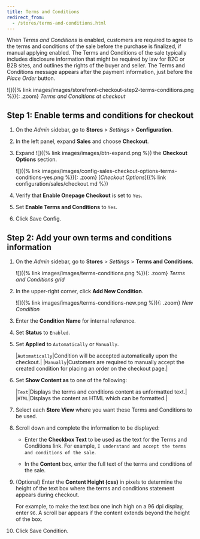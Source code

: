 ```yaml
---
title: Terms and Conditions
redirect_from:
  - /stores/terms-and-conditions.html
---
```


When _Terms and Conditions_ is enabled, customers are required to agree to the terms and conditions of the sale before the purchase is finalized, if manual applying enabled. The Terms and Conditions of the sale typically includes disclosure information that might be required by law for B2C or B2B sites, and outlines the rights of the buyer and seller. The Terms and Conditions message appears after the payment information, just before the _Place Order_ button.

![]({% link images/images/storefront-checkout-step2-terms-conditions.png %}){: .zoom}
_Terms and Conditions at checkout_

## Step 1: Enable terms and conditions for checkout

1. On the _Admin_ sidebar, go to **Stores** > _Settings_ > **Configuration**.

1. In the left panel, expand **Sales** and choose **Checkout**.

1. Expand ![]({% link images/images/btn-expand.png %}) the **Checkout Options** section.

   ![]({% link images/images/config-sales-checkout-options-terms-conditions-yes.png %}){: .zoom}
   [_Checkout Options_]({% link configuration/sales/checkout.md %})

1. Verify that **Enable Onepage Checkout** is set to `Yes`.

1. Set **Enable Terms and Conditions** to `Yes`.

1. Click <span class="btn">Save Config</span>.

## Step 2: Add your own terms and conditions information

1. On the _Admin_ sidebar, go to **Stores** > _Settings_ > **Terms and Conditions**.

   ![]({% link images/images/terms-conditions.png %}){: .zoom}
   _Terms and Conditions grid_

1. In the upper-right corner, click **Add New Condition**.

   ![]({% link images/images/terms-conditions-new.png %}){: .zoom}
   _New Condition_

1. Enter the **Condition Name** for internal reference.

1. Set **Status** to `Enabled`.

1. Set **Applied** to `Automatically` or `Manually`.

   |`Automatically`|Condition will be accepted automatically upon the checkout.|
   |`Manually`|Customers are required to manually accept the created condition for placing an order on the checkout page.|

1. Set **Show Content as** to one of the following:

   |`Text`|Displays the terms and conditions content as unformatted text.|
   |`HTML`|Displays the content as HTML which can be formatted.|

1. Select each **Store View** where you want these Terms and Conditions to be used.

1. Scroll down and complete the information to be displayed:

   - Enter the **Checkbox Text** to be used as the text for the Terms and Conditions link. For example, `I understand and accept the terms and conditions of the sale`.

   - In the **Content** box, enter the full text of the terms and conditions of the sale.

1. (Optional) Enter the **Content Height (css)** in pixels to determine the height of the text box where the terms and conditions statement appears during checkout.

   For example, to make the text box one inch high on a 96 dpi display, enter `96`. A scroll bar appears if the content extends beyond the height of the box.

1. Click <span class="btn">Save Condition</span>.
